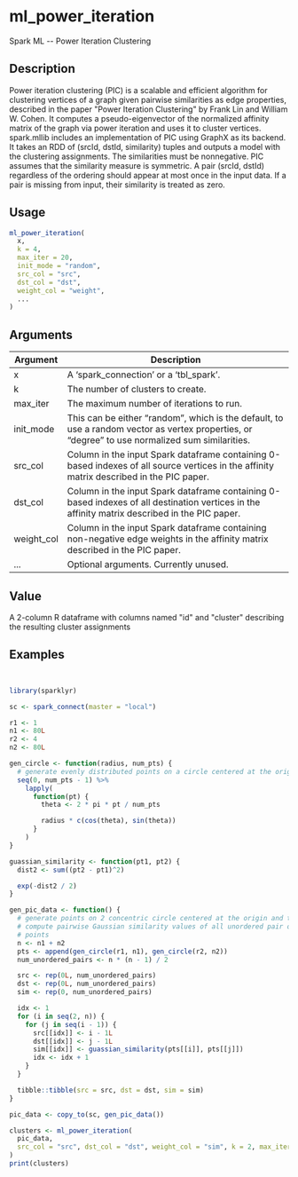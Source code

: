 # ml_power_iteration


Spark ML -- Power Iteration Clustering




## Description

Power iteration clustering (PIC) is a scalable and efficient algorithm for clustering vertices of a graph given pairwise similarities as edge properties, described in the paper "Power Iteration Clustering" by Frank Lin and William W. Cohen. It computes a pseudo-eigenvector of the normalized affinity matrix of the graph via power iteration and uses it to cluster vertices. spark.mllib includes an implementation of PIC using GraphX as its backend. It takes an RDD of (srcId, dstId, similarity) tuples and outputs a model with the clustering assignments. The similarities must be nonnegative. PIC assumes that the similarity measure is symmetric. A pair (srcId, dstId) regardless of the ordering should appear at most once in the input data. If a pair is missing from input, their similarity is treated as zero.





## Usage
```r
ml_power_iteration(
  x,
  k = 4,
  max_iter = 20,
  init_mode = "random",
  src_col = "src",
  dst_col = "dst",
  weight_col = "weight",
  ...
)
```




## Arguments


Argument      |Description
------------- |----------------
x | A ‘spark_connection’  or a ‘tbl_spark’.
k | The number of clusters to create.
max_iter | The maximum number of iterations to run.
init_mode | This can be either “random”, which is the default, to use a random vector as vertex properties, or “degree” to use normalized sum similarities.
src_col | Column in the input Spark dataframe containing 0-based indexes of all source vertices in the affinity matrix described in the PIC paper.
dst_col | Column in the input Spark dataframe containing 0-based indexes of all destination vertices in the affinity matrix described in the PIC paper.
weight_col | Column in the input Spark dataframe containing non-negative edge weights in the affinity matrix described in the PIC paper.
... | Optional arguments. Currently unused.





## Value

A 2-column R dataframe with columns named "id" and "cluster" describing the resulting cluster assignments





## Examples

```r


library(sparklyr)

sc <- spark_connect(master = "local")

r1 <- 1
n1 <- 80L
r2 <- 4
n2 <- 80L

gen_circle <- function(radius, num_pts) {
  # generate evenly distributed points on a circle centered at the origin
  seq(0, num_pts - 1) %>%
    lapply(
      function(pt) {
        theta <- 2 * pi * pt / num_pts

        radius * c(cos(theta), sin(theta))
      }
    )
}

guassian_similarity <- function(pt1, pt2) {
  dist2 <- sum((pt2 - pt1)^2)

  exp(-dist2 / 2)
}

gen_pic_data <- function() {
  # generate points on 2 concentric circle centered at the origin and then
  # compute pairwise Gaussian similarity values of all unordered pair of
  # points
  n <- n1 + n2
  pts <- append(gen_circle(r1, n1), gen_circle(r2, n2))
  num_unordered_pairs <- n * (n - 1) / 2

  src <- rep(0L, num_unordered_pairs)
  dst <- rep(0L, num_unordered_pairs)
  sim <- rep(0, num_unordered_pairs)

  idx <- 1
  for (i in seq(2, n)) {
    for (j in seq(i - 1)) {
      src[[idx]] <- i - 1L
      dst[[idx]] <- j - 1L
      sim[[idx]] <- guassian_similarity(pts[[i]], pts[[j]])
      idx <- idx + 1
    }
  }

  tibble::tibble(src = src, dst = dst, sim = sim)
}

pic_data <- copy_to(sc, gen_pic_data())

clusters <- ml_power_iteration(
  pic_data,
  src_col = "src", dst_col = "dst", weight_col = "sim", k = 2, max_iter = 40
)
print(clusters)

```





